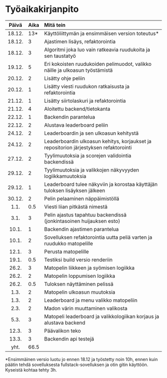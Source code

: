 # Työaikakirjanpito

| Päivä | Aika | Mitä tein  |
| :----:|:-----| :-----|
| 18.12.| 13*  | Käyttöliittymän ja ensimmäisen version toteutus* |
| 18.12.| 3    | Ajastimen lisäys, refaktorointia |
| 18.12.| 3    | Algoritmi joka luo vain ratkeavia ruudukoita ja sen taustatyö |
| 19.12.| 5    | Eri kokoisten ruudukoiden pelimuodot, valikko näille ja ulkoasun työstämistä |
| 20.12.| 2    | Lisätty ohje peliin |
| 20.12.| 1    | Lisätty viesti ruudukon ratkaisusta ja refaktorointia |
| 21.12.| 1    | Lisätty siirtolaskuri ja refaktorointia |
| 21.12.| 4    | Aloitettu backend/tietokanta |
| 22.12.| 1    | Backendin parantelua |
| 22.12.| 2    | Alustava leaderboard peliin |
| 24.12.| 2    | Leaderboardin ja sen ulkoasun kehitystä |
| 24.12.| 2    | Leaderboardin ulkoasun kehitys, korjaukset ja repositorion järjestyksen refaktorointi |
| 27.12.| 2    | Tyylimuutoksia ja scorejen validointia backendissä |
| 29.12.| 2    | Tyylimuutoksia ja valikkojen näkyvyyden logiikkamuutoksia |
| 29.12.| 1    | Leaderboard tulee näkyviin ja korostaa käyttäjän tuloksen lisäyksen jälkeen |
| 30.12.| 2    | Pelin pelaaminen näppäimistöllä |
| 1.1.| 0.5    | Viesti liian pitkästä nimestä |
| 3.1.| 3    | Pelin ajastus tapahtuu backendissä (jonkintasoinen huijauksen esto) |
| 10.1.| 1    | Backendin ajastimen parantelua |
| 10.1.| 2    | Sovelluksen refaktorointia uutta peliä varten ja ruudukko matopelille |
| 12.1.| 3    | Perusta matopelille |
| 19.1.| 0.5    | Testiksi build versio renderiin |
| 26.2.| 3    | Matopelin liikkeen ja syömisen logiikka |
| 26.2.| 2    | Matopelin loppumisen logiikka |
| 26.2.| 0.5    | Tuloksen näyttäminen pelissä |
| 1.3.| 2    | Matopelin ulkoasun muutoksia |
| 1.3.| 2    | Leaderboard ja menu valikko matopeliin |
| 2.3.| 2    | Madon värin muuttaminen valikosta |
| 5.3.| 3    | Matopeli leaderboard ja valikkologiikan korjaus ja alustava backend |
| 12.3.| 3    | Päävalikon teko |
| 13.3.| 3    | Backendin api testejä |
| yht.  | 66.5   | | 

*Ensimmäinen versio luotu jo ennen 18.12 ja työstetty noin 10h, ennen kuin päätin tehdä sovelluksesta fullstack-sovelluksen ja otin gitin käyttöön. Kyseistä kohtaa tehty 3h.
